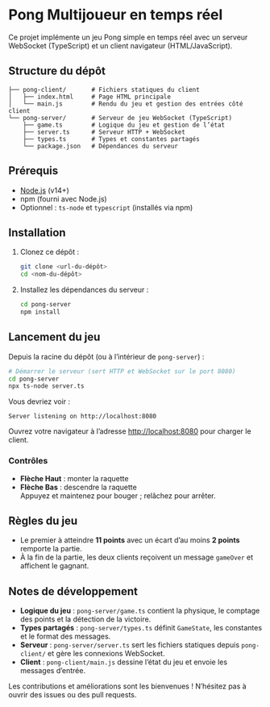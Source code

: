 # Pong Multijoueur en temps réel

Ce projet implémente un jeu Pong simple en temps réel avec un serveur WebSocket (TypeScript) et un client navigateur (HTML/JavaScript).

## Structure du dépôt

```
├── pong-client/       # Fichiers statiques du client
│   ├── index.html     # Page HTML principale
│   └── main.js        # Rendu du jeu et gestion des entrées côté client
└── pong-server/       # Serveur de jeu WebSocket (TypeScript)
    ├── game.ts        # Logique du jeu et gestion de l’état
    ├── server.ts      # Serveur HTTP + WebSocket
    ├── types.ts       # Types et constantes partagés
    └── package.json   # Dépendances du serveur
```

## Prérequis
- [Node.js](https://nodejs.org/) (v14+)
- npm (fourni avec Node.js)
- Optionnel : `ts-node` et `typescript` (installés via npm)

## Installation

1. Clonez ce dépôt :
   ```bash
   git clone <url-du-dépôt>
   cd <nom-du-dépôt>
   ```
2. Installez les dépendances du serveur :
   ```bash
   cd pong-server
   npm install
   ```

## Lancement du jeu

Depuis la racine du dépôt (ou à l’intérieur de `pong-server`) :

```bash
# Démarrer le serveur (sert HTTP et WebSocket sur le port 8080)
cd pong-server
npx ts-node server.ts
```

Vous devriez voir :
```
Server listening on http://localhost:8080
```

Ouvrez votre navigateur à l’adresse [http://localhost:8080](http://localhost:8080) pour charger le client.

### Contrôles
- **Flèche Haut** : monter la raquette
- **Flèche Bas** : descendre la raquette  
Appuyez et maintenez pour bouger ; relâchez pour arrêter.

## Règles du jeu
- Le premier à atteindre **11 points** avec un écart d’au moins **2 points** remporte la partie.  
- À la fin de la partie, les deux clients reçoivent un message `gameOver` et affichent le gagnant.

## Notes de développement
- **Logique du jeu** : `pong-server/game.ts` contient la physique, le comptage des points et la détection de la victoire.  
- **Types partagés** : `pong-server/types.ts` définit `GameState`, les constantes et le format des messages.  
- **Serveur** : `pong-server/server.ts` sert les fichiers statiques depuis `pong-client/` et gère les connexions WebSocket.  
- **Client** : `pong-client/main.js` dessine l’état du jeu et envoie les messages d’entrée.

Les contributions et améliorations sont les bienvenues ! N’hésitez pas à ouvrir des issues ou des pull requests.